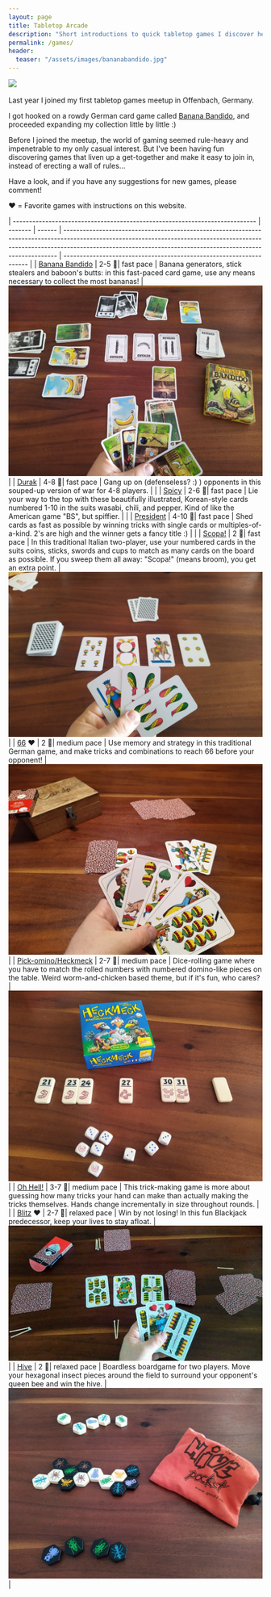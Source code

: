 ```yaml
---
layout: page
title: Tabletop Arcade
description: "Short introductions to quick tabletop games I discover here, there and everywhere."
permalink: /games/
header:
  teaser: "/assets/images/bananabandido.jpg"
---
```

<style type="text/css">
.tg  {border-collapse:collapse;border-spacing:0;border-color:#ffffff;}
.tg td{font-family:Arial, sans-serif;font-size:14px;padding:10px 10px;border-style:solid;border-width:1px;overflow:hidden;word-break:normal;border-color:#ffffff;}
.tg th{font-family:Arial, sans-serif;font-size:14px;font-weight:normal;padding:0px 0px;border-style:solid;border-width:1px;overflow:hidden;word-break:normal;border-color:#ffffff;}
.tg .tg-iwtr{background-color:#34cdf9;color:#ffffff;vertical-align:top;}
.tg .tg-yzt1{background-color:#efefef;vertical-align:top}
.tg .tg-cxkv{background-color:#ffffff}
.tg .tg-bsv2{background-color:#efefef}
.tg .tg-3we0{background-color:#ffffff;vertical-align:top}
.tg .tg-yw4l{vertical-align:top}
.zoom {
  /* padding: 50px;
  background-color: green; */
  transition: transform .2s; /* Animation */
  /* width: 200px;
  height: 200px; */
  margin: 0 auto;
}

.zoom:hover {
  transform: scale(1.7); /* (150% zoom - Note: if the zoom is too large, it will go outside of the viewport) */
}
@media all and (max-width: 479px) {
  table,
  thead,
  tbody,
  th,
  td,
  tr {
    display: block	;
  }


}
</style>

<a href="https://boardgamegeek.com/user/Brianingermany"><img src="https://boardgamegeek.com/jswidget.php?username=Brianingermany&numitems=6&header=1&text=none&images=medium pace&show=random&imagesonly=1&imagepos=right&inline=1&domains%5B%5D=boardgame&imagewidget=1" border="0"/></a>
   
Last year I joined my first tabletop games meetup in Offenbach, Germany.

I got hooked on a rowdy German card game called [Banana Bandido](https://thejunkyard.cc/games/#:~:text=Modern%20Games-,Banana%20Bandido,-Banana%20generators%2C%20stick), and proceeded expanding my collection little by little :)

Before I joined the meetup, the world of gaming seemed rule-heavy and impenetrable to my only casual interest. But I've been having fun discovering games that liven up a get-together and make it easy to join in, instead of erecting a wall of rules...

Have a look, and if you have any suggestions for new games, please comment!  

:heart: = Favorite games with instructions on this website.

| --------------------------------------------------------------------------- | ------- | ------ | ---------------------------------------------------------------------------------------------------------------------------------------------------------------------------------------------------------------------------------------- | ------------------------------------------------------------------- |
| [Banana Bandido](https://boardgamegeek.com/boardgame/290462/banana-bandido) | 2-5 :boy:| fast pace   | Banana generators, stick stealers and baboon's butts: in this fast-paced card game, use any means necessary to collect the most bananas!                                                                                                 | <img class="zoom" src="/assets/images/bananabandido.jpg"  alt="bananabandido">   |
| [Durak](https://boardgamegeek.com/boardgame/29351/durak)                    | 4-8 :boy:| fast pace   | Gang up on (defenseless? :) ) opponents in this souped-up version of war for 4-8 players.                                                                                                                                                |                                                                     |
| [Spicy](https://boardgamegeek.com/boardgame/299169/spicy)                   | 2-6 :boy:| fast pace   | Lie your way to the top with these beautifully illustrated, Korean-style cards numbered 1-10 in the suits wasabi, chili, and pepper. Kind of like the American game "BS", but spiffier.                                                  |                                                                     |
| [President](https://boardgamegeek.com/boardgame/6748/scum-food-chain-game)  | 4-10 :boy:| fast pace   | Shed cards as fast as possible by winning tricks with single cards or multiples-of-a-kind. 2's are high and the winner gets a fancy title :)                                                                                             |                                                                     |
| [Scopa!](https://boardgamegeek.com/boardgame/15889/scopa)                   | 2 :boy:| fast pace   | In this traditional Italian two-player, use your numbered cards in the suits coins, sticks, swords and cups to match as many cards on the board as possible. If you sweep them all away: "Scopa!" (means broom), you get an extra point. | <img class="zoom" src="/assets/images/scopa.jpg" alt="scopa">                    |
| [66](https://thejunkyard.cc/2022/10/09/sixty-six_cardgame.html) :heart:      | 2 :boy:| medium pace | Use memory and strategy in this traditional German game, and make tricks and combinations to reach 66 before your opponent!                                                                                                                                                                | <img class="zoom" src="/assets/images/66.jpg"  alt="66">                         |
| [Pick-omino/Heckmeck](https://boardgamegeek.com/boardgame/15818/pickomino)  | 2-7 :boy:| medium pace | Dice-rolling game where you have to match the rolled numbers with numbered domino-like pieces on the table. Weird worm-and-chicken based theme, but if it's fun, who cares?                                                              | <img class="zoom" src="/assets/images/heckmeck.jpg" alt="heckmeck">              |
| [Oh Hell!](https://boardgamegeek.com/boardgame/1116/oh-hell)                   | 3-7 :boy:| medium pace | This trick-making game is more about guessing how many tricks your hand can make than actually making the tricks themselves. Hands change incrementally in size throughout rounds.                    |                                                                     |
| [Blitz](https://thejunkyard.cc/2022/10/09/blitz_cardgame.html)  :heart:      | 2-7 :boy:| relaxed pace   | Win by not losing! In this fun Blackjack predecessor, keep your lives to stay afloat.                                                                                                                                                    | <img class="zoom" src="/assets/images/blitz.jpg" alt="blitz">                    |
| [Hive](https://boardgamegeek.com/boardgame/2655/hive)                       | 2 :boy:| relaxed pace   | Boardless boardgame for two players. Move your hexagonal insect pieces around the field to surround your opponent's queen bee and win the hive.                                                                                          | <img class="zoom" src="/assets/images/hive.jpg" alt="hive">                      |


<script src="https://utteranc.es/client.js"
  repo="BrianInGermany/BrianInGermany.github.io"
  issue-term="pathname"
  theme="github-light"
  crossorigin="anonymous"
  async>
</script>